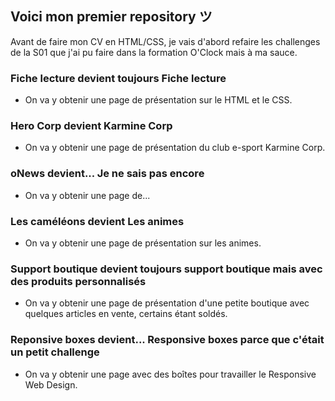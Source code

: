 ## Voici mon premier repository ツ

Avant de faire mon CV en HTML/CSS, je vais d'abord refaire les challenges de la S01 que j'ai pu faire dans la formation O'Clock mais à ma sauce.

### Fiche lecture devient toujours Fiche lecture

- On va y obtenir une page de présentation sur le HTML et le CSS.

### Hero Corp devient Karmine Corp

- On va y obtenir une page de présentation du club e-sport Karmine Corp.

### oNews devient... Je ne sais pas encore

- On va y obtenir une page de...

### Les caméléons devient Les animes

- On va y obtenir une page de présentation sur les animes.

### Support boutique devient toujours support boutique mais avec des produits personnalisés

- On va y obtenir une page de présentation d'une petite boutique avec quelques articles en vente, certains étant soldés.

### Reponsive boxes devient... Responsive boxes parce que c'était un petit challenge

- On va y obtenir une page avec des boîtes pour travailler le Responsive Web Design.